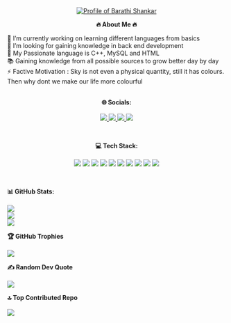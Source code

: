 
<div align="center">
    <a href="https://git.io/typing-svg"><img src="https://readme-typing-svg.demolab.com?font=Roboto+Slab&color=%237E3ACE&size=30&center=true&vCenter=true&width=450&lines=Hella+Guys+!;I'm+Barathi+Shankar;Call+me+as+Barathi;Computer+Science+Student;Keen+Knowledge+Seeker" alt="Profile of Barathi Shankar"></a><br>
</div><p align="center"><b>🔥 About Me 🔥</b></p>
🔭 I’m currently working on learning different languages from basics<br>👀 I’m looking for gaining knowledge in back end development<br>💫 My Passionate language is C++, MySQL and HTML<br>📚 Gaining knowledge from all possible sources to grow better day by day<br>⚡ Factive Motivation : Sky is not even a physical quantity, still it has colours. Then why dont we make our life more colourful

<br>

<p align="center"><br>
  <!-- Socials -->
  <b>🌐 Socials:</b><br><br>
  <a href="https://facebook.com/r_b_shankar">
    <img src="https://img.shields.io/badge/Facebook-%231877F2.svg?logo=Facebook&logoColor=white" />
  </a>
  <a href="https://instagram.com/r_b_shankar">
    <img src="https://img.shields.io/badge/Instagram-%23E4405F.svg?logo=Instagram&logoColor=white" />
  </a>
  <a href="https://linkedin.com/in/barathishankar006">
    <img src="https://img.shields.io/badge/LinkedIn-%230077B5.svg?logo=linkedin&logoColor=white" />
  </a>
  <a href="mailto:barathishankarr@gmail.com">
    <img src="https://img.shields.io/badge/Email-D14836?logo=gmail&logoColor=white" />
  </a>
</p>

<br>

<p align="center">
  <!-- Tech Stack -->
  <b>💻 Tech Stack:</b><br><br>
  <img src="https://img.shields.io/badge/c-%2300599C.svg?style=for-the-badge&logo=c&logoColor=white" />
  <img src="https://img.shields.io/badge/c++-%2300599C.svg?style=for-the-badge&logo=c%2B%2B&logoColor=white" />
  <img src="https://img.shields.io/badge/python-%2314354C.svg?style=for-the-badge&logo=python&logoColor=white" />
  <img src="https://img.shields.io/badge/javascript-%23323330.svg?style=for-the-badge&logo=javascript&logoColor=%23F7DF1E" />
  <img src="https://img.shields.io/badge/java-%23ED8B00.svg?style=for-the-badge&logo=openjdk&logoColor=white" />
  <img src="https://img.shields.io/badge/html5-%23E34F26.svg?style=for-the-badge&logo=html5&logoColor=white" />
  <img src="https://img.shields.io/badge/php-%23777BB4.svg?style=for-the-badge&logo=php&logoColor=white" />
  <img src="https://img.shields.io/badge/mysql-4479A1.svg?style=for-the-badge&logo=mysql&logoColor=white" />
  <img src="https://img.shields.io/badge/github-%23121011.svg?style=for-the-badge&logo=github&logoColor=white" />
  <img src="https://img.shields.io/badge/Adobe%20Acrobat%20Reader-EC1C24.svg?style=for-the-badge&logo=Adobe%20Acrobat%20Reader&logoColor=white" />
</p><br>

<p align="center">

  <!-- GitHub Stats -->
  <b>📊 GitHub Stats:</b><br><br>
  <img src="https://github-readme-stats.vercel.app/api?username=BarathiShankar&theme=dark&hide_border=false&include_all_commits=true&count_private=false" /><br>
  <img src="https://nirzak-streak-stats.vercel.app/?user=BarathiShankar&theme=dark&hide_border=false" /><br>
  <img src="https://github-readme-stats.vercel.app/api/top-langs/?username=BarathiShankar&theme=dark&hide_border=false&include_all_commits=true&count_private=false&layout=compact" />

</p>

<p align="center">

  <!-- GitHub Trophies -->
  <b>🏆 GitHub Trophies</b><br><br>
  <img src="https://github-profile-trophy.vercel.app/?username=BarathiShankar&theme=radical&no-frame=true&no-bg=false&margin-w=4" />

</p>

<p align="center">

  <!-- Random Dev Quote -->
  <b>✍️ Random Dev Quote</b><br><br>
  <img src="https://quotes-github-readme.vercel.app/api?type=horizontal&theme=radical" />

</p>

<p align="center">

  <!-- Top Contributed Repo -->
  <b>🔝 Top Contributed Repo</b><br><br>
  <img src="https://github-contributor-stats.vercel.app/api?username=BarathiShankar&limit=5&theme=dark&combine_all_yearly_contributions=true" />

</p>



